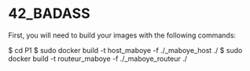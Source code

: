 # 42_BADASS

First, you will need to build your images with the following commands:

$ cd P1
$ sudo docker build -t host_maboye -f ./_maboye_host ./
$ sudo docker build -t routeur_maboye -f ./_maboye_routeur ./
